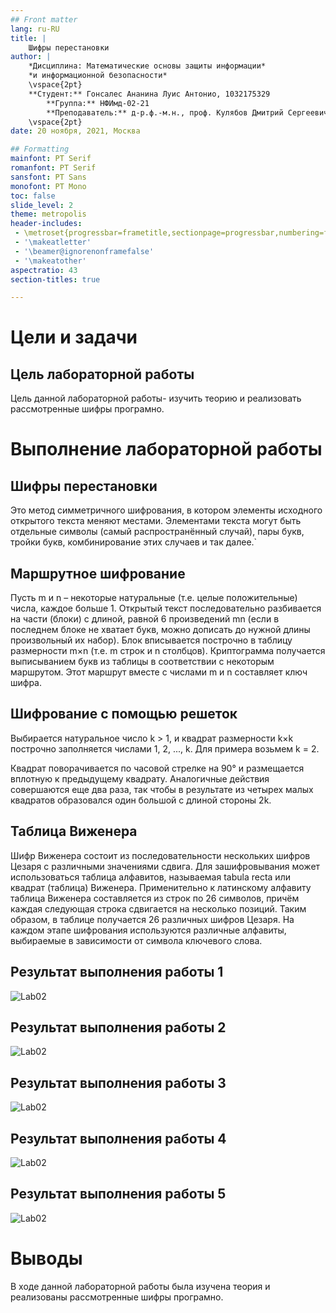 ```yaml
---
## Front matter
lang: ru-RU
title: | 
    Шифры перестановки
author: |
    *Дисциплина: Математические основы защиты информации*  
    *и информационной безопасности*  
    \vspace{2pt}  
    **Студент:** Гонсалес Ананина Луис Антонио, 1032175329  
		**Группа:** НФИмд-02-21  
		**Преподаватель:** д-р.ф.-м.н., проф. Кулябов Дмитрий Сергеевич  
    \vspace{2pt}
date: 20 ноября, 2021, Москва

## Formatting
mainfont: PT Serif
romanfont: PT Serif
sansfont: PT Sans
monofont: PT Mono
toc: false
slide_level: 2
theme: metropolis
header-includes: 
 - \metroset{progressbar=frametitle,sectionpage=progressbar,numbering=fraction}
 - '\makeatletter'
 - '\beamer@ignorenonframefalse'
 - '\makeatother'
aspectratio: 43
section-titles: true

---
```


# Цели и задачи

## Цель лабораторной работы

Цель данной лабораторной работы- изучить теорию и реализовать рассмотренные шифры програмно.

# Выполнение лабораторной работы

## **Шифры перестановки**

Это метод симметричного шифрования, в котором элементы исходного открытого текста меняют местами. Элементами текста могут быть отдельные символы (самый распространённый случай), пары букв, тройки букв, комбинирование этих случаев и так далее.`

## Маршрутное шифрование 

Пусть m и n – некоторые натуральные (т.е. целые положительные) числа, каждое больше 1. Открытый текст последовательно разбивается на части (блоки) с длиной, равной 6 произведений mn (если в последнем блоке не хватает букв, можно дописать до нужной длины произвольный их набор). Блок вписывается построчно в таблицу размерности m×n (т.е. m строк и n столбцов). Криптограмма получается выписыванием букв из таблицы в соответствии с некоторым маршрутом. Этот маршрут вместе с числами m и n составляет ключ шифра.

## Шифрование с помощью решеток

Выбирается натуральное число k > 1, и квадрат размерности k×k построчно заполняется числами 1, 2, ..., k. Для примера возьмем k = 2.

Квадрат поворачивается по часовой стрелке на 90° и размещается вплотную к предыдущему квадрату. Аналогичные действия совершаются еще два раза, так чтобы в результате из четырех малых квадратов образовался один большой с длиной стороны 2k.

## Таблица Виженера

Шифр Виженера состоит из последовательности нескольких шифров Цезаря с различными значениями сдвига. Для зашифровывания может использоваться таблица алфавитов, называемая tabula recta или квадрат (таблица) Виженера. Применительно к латинскому алфавиту таблица Виженера составляется из строк по 26 символов, причём каждая следующая строка сдвигается на несколько позиций. Таким образом, в таблице получается 26 различных шифров Цезаря. На каждом этапе шифрования используются различные алфавиты, выбираемые в зависимости от символа ключевого слова. 

## Результат выполнения работы 1

![Lab02](images\Lab02.JPG)

## Результат выполнения работы 2

![Lab02](images\Lab021.JPG)

## Результат выполнения работы 3

![Lab02](images\Lab022.JPG)

## Результат выполнения работы 4

![Lab02](images\Lab023.JPG)

## Результат выполнения работы 5

![Lab02](images\Lab024.JPG)



# Выводы

В ходе данной лабораторной работы была изучена теория и реализованы рассмотренные шифры програмно.